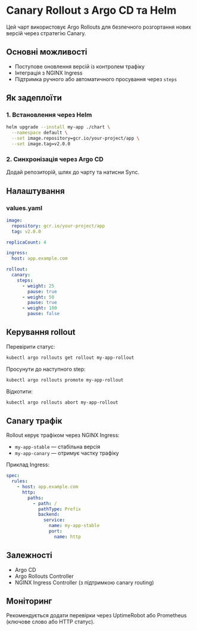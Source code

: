 # Canary Rollout з Argo CD та Helm

Цей чарт використовує Argo Rollouts для безпечного розгортання нових версій через стратегію Canary.

## Основні можливості

- Поступове оновлення версій із контролем трафіку
- Інтеграція з NGINX Ingress
- Підтримка ручного або автоматичного просування через `steps`

## Як задеплоїти

### 1. Встановлення через Helm

```bash
helm upgrade --install my-app ./chart \
  --namespace default \
  --set image.repository=gcr.io/your-project/app \
  --set image.tag=v2.0.0
```

### 2. Синхронізація через Argo CD

Додай репозиторій, шлях до чарту та натисни Sync.

## Налаштування

### values.yaml

```yaml
image:
  repository: gcr.io/your-project/app
  tag: v2.0.0

replicaCount: 4

ingress:
  host: app.example.com

rollout:
  canary:
    steps:
      - weight: 25
        pause: true
      - weight: 50
        pause: true
      - weight: 100
        pause: false
```

## Керування rollout

Перевірити статус:

```bash
kubectl argo rollouts get rollout my-app-rollout
```

Просунути до наступного step:

```bash
kubectl argo rollouts promote my-app-rollout
```

Відкотити:

```bash
kubectl argo rollouts abort my-app-rollout
```

## Canary трафік

Rollout керує трафіком через NGINX Ingress:

- `my-app-stable` — стабільна версія
- `my-app-canary` — отримує частку трафіку

Приклад Ingress:

```yaml
spec:
  rules:
    - host: app.example.com
      http:
        paths:
          - path: /
            pathType: Prefix
            backend:
              service:
                name: my-app-stable
                port:
                  name: http
```

## Залежності

- Argo CD
- Argo Rollouts Controller
- NGINX Ingress Controller (з підтримкою canary routing)

## Моніторинг

Рекомендується додати перевірки через UptimeRobot або Prometheus (ключове слово або HTTP статус).